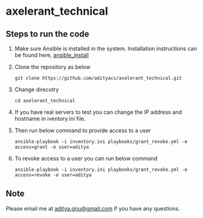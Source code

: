 # axelerant_technical

## Steps to run the code
1. Make sure Ansible is installed in the system. Installation instructions can be found here, [ansible_install](https://docs.ansible.com/ansible/latest/installation_guide/intro_installation.html#latest-releases-via-pip)
2. Clone the repository as below

   `git clone https://github.com/adityacs/axelerant_technical.git`
3. Change direcotry

   `cd axelerant_technical`
4. If you have real servers to test you can change the IP address and hostname in iventory.ini file.
5. Then run below command to provide access to a user

   `ansible-playbook -i inventory.ini playbooks/grant_revoke.yml -e access=grant -e user=aditya`
6. To revoke access to a user you can run below command

   `ansible-playbook -i inventory.ini playbooks/grant_revoke.yml -e access=revoke -e user=aditya`
   
   
## Note

Please email me at aditya.gnu@gmail.com if you have any questions.
